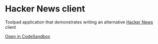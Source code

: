 # Hacker News client

Toolpad application that demonstrates writing an alternative [Hacker News](https://news.ycombinator.com/news) client

[Open in CodeSandbox](https://codesandbox.io/p/sandbox/github/mui/mui-toolpad/tree/master/examples/hackernews-client)
